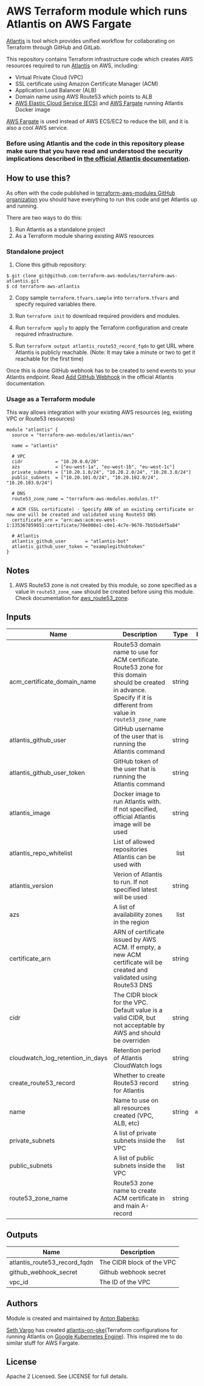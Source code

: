 # AWS Terraform module which runs Atlantis on AWS Fargate

[Atlantis](https://www.runatlantis.io/) is tool which provides unified workflow for collaborating on Terraform through GitHub and GitLab.

This repository contains Terraform infrastructure code which creates AWS resources required to run [Atlantis](https://www.runatlantis.io/) on AWS, including:

- Virtual Private Cloud (VPC)
- SSL certificate using Amazon Certificate Manager (ACM)
- Application Load Balancer (ALB)
- Domain name using AWS Route53 which points to ALB
- [AWS Elastic Cloud Service (ECS)](https://aws.amazon.com/ecs/) and [AWS Fargate](https://aws.amazon.com/fargate/) running Atlantis Docker image

[AWS Fargate](https://aws.amazon.com/fargate/) is used instead of AWS ECS/EC2 to reduce the bill, and it is also a cool AWS service.

### Before using Atlantis and the code in this repository please make sure that you have read and understood the security implications described in [the official Atlantis documentation](https://github.com/runatlantis/atlantis#security).

## How to use this?

As often with the code published in [terraform-aws-modules GitHub organization](https://github.com/terraform-aws-modules/terraform-aws-atlantis) you should have everything to run this code and get Atlantis up and running.

There are two ways to do this:

1. Run Atlantis as a standalone project
2. As a Terraform module sharing existing AWS resources

### Standalone project

1. Clone this github repository:

```
$ git clone git@github.com:terraform-aws-modules/terraform-aws-atlantis.git
$ cd terraform-aws-atlantis
```

2. Copy sample `terraform.tfvars.sample` into `terraform.tfvars` and specify required variables there.

3. Run `terraform init` to download required providers and modules.

4. Run `terraform apply` to apply the Terraform configuration and create required infrastructure.

5. Run `terraform output atlantis_route53_record_fqdn` to get URL where Atlantis is publicly reachable. (Note: It may take a minute or two to get it reachable for the first time)

Once this is done GitHub webhook has to be created to send events to your Atlantis endpoint. Read [Add GitHub Webhook](https://github.com/runatlantis/atlantis#add-github-webhook) in the official Atlantis documentation.

### Usage as a Terraform module

This way allows integration with your existing AWS resources (eg, existing VPC or Route53 resources)
 
```hcl
module "atlantis" {
  source = "terraform-aws-modules/atlantis/aws"

  name = "atlantis"

  # VPC
  cidr            = "10.20.0.0/20"
  azs             = ["eu-west-1a", "eu-west-1b", "eu-west-1c"]
  private_subnets = ["10.20.1.0/24", "10.20.2.0/24", "10.20.3.0/24"]
  public_subnets  = ["10.20.101.0/24", "10.20.102.0/24", "10.20.103.0/24"]

  # DNS
  route53_zone_name = "terraform-aws-modules.modules.tf"

  # ACM (SSL certificate) - Specify ARN of an existing certificate or new one will be created and validated using Route53 DNS
  certificate_arn = "arn:aws:acm:eu-west-1:135367859851:certificate/70e008e1-c0e1-4c7e-9670-7bb5bd4f5a84"

  # Atlantis
  atlantis_github_user       = "atlantis-bot"
  atlantis_github_user_token = "examplegithubtoken"
}
```

## Notes

1. AWS Route53 zone is not created by this module, so zone specified as a value in `route53_zone_name` should be created before using this module. Check documentation for [aws_route53_zone](https://www.terraform.io/docs/providers/aws/r/route53_zone.html).

<!-- BEGINNING OF PRE-COMMIT-TERRAFORM DOCS HOOK -->

## Inputs

| Name | Description | Type | Default | Required |
|------|-------------|:----:|:-----:|:-----:|
| acm_certificate_domain_name | Route53 domain name to use for ACM certificate. Route53 zone for this domain should be created in advance. Specify if it is different from value in `route53_zone_name` | string | `` | no |
| atlantis_github_user | GitHub username of the user that is running the Atlantis command | string | - | yes |
| atlantis_github_user_token | GitHub token of the user that is running the Atlantis command | string | - | yes |
| atlantis_image | Docker image to run Atlantis with. If not specified, official Atlantis image will be used | string | `` | no |
| atlantis_repo_whitelist | List of allowed repositories Atlantis can be used with | list | - | yes |
| atlantis_version | Verion of Atlantis to run. If not specified latest will be used | string | `latest` | no |
| azs | A list of availability zones in the region | list | - | yes |
| certificate_arn | ARN of certificate issued by AWS ACM. If empty, a new ACM certificate will be created and validated using Route53 DNS | string | `` | no |
| cidr | The CIDR block for the VPC. Default value is a valid CIDR, but not acceptable by AWS and should be overriden | string | - | yes |
| cloudwatch_log_retention_in_days | Retention period of Atlantis CloudWatch logs | string | `7` | no |
| create_route53_record | Whether to create Route53 record for Atlantis | string | `true` | no |
| name | Name to use on all resources created (VPC, ALB, etc) | string | `atlantis` | no |
| private_subnets | A list of private subnets inside the VPC | list | - | yes |
| public_subnets | A list of public subnets inside the VPC | list | - | yes |
| route53_zone_name | Route53 zone name to create ACM certificate in and main A-record | string | `` | no |

## Outputs

| Name | Description |
|------|-------------|
| atlantis_route53_record_fqdn | The CIDR block of the VPC |
| github_webhook_secret | Github webhook secret |
| vpc_id | The ID of the VPC |

<!-- END OF PRE-COMMIT-TERRAFORM DOCS HOOK -->

## Authors

Module is created and maintained by [Anton Babenko](https://github.com/antonbabenko).

[Seth Vargo](https://github.com/sethvargo) has created [atlantis-on-gke](https://github.com/sethvargo/atlantis-on-gke)(Terraform configurations for running Atlantis on [Google Kubernetes Engine](https://cloud.google.com/kubernetes-engine)). This inspired me to do similar stuff for AWS Fargate.

## License

Apache 2 Licensed. See LICENSE for full details.

